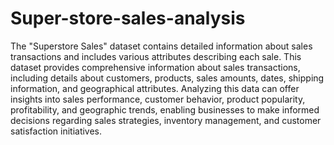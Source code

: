 # Super-store-sales-analysis
The "Superstore Sales" dataset contains detailed information about sales transactions and includes various attributes describing each sale.
This dataset provides comprehensive information about sales transactions, including details about customers, products, sales amounts, dates, shipping information, and geographical attributes. Analyzing this data can offer insights into sales performance, customer behavior, product popularity, profitability, and geographic trends, enabling businesses to make informed decisions regarding sales strategies, inventory management, and customer satisfaction initiatives.

